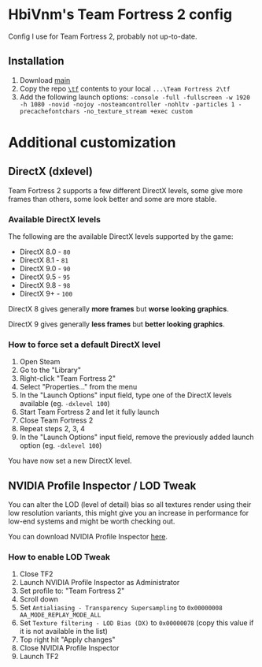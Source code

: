 # HbiVnm's Team Fortress 2 config
Config I use for Team Fortress 2, probably not up-to-date.

## Installation
1. Download [main](https://github.com/hbivnm/hbivnm-tf2-config/archive/refs/heads/main.zip)
1. Copy the repo [`\tf`](https://github.com/hbivnm/hbivnm-tf2-config/tree/main/tf) contents to your local `...\Team Fortress 2\tf`
2. Add the following launch options: `-console -full -fullscreen -w 1920 -h 1080 -novid -nojoy -nosteamcontroller -nohltv -particles 1 -precachefontchars -no_texture_stream +exec custom`

# Additional customization

## DirectX (dxlevel)
Team Fortress 2 supports a few different DirectX levels, some give more frames than others, some look better and some are more stable.

### Available DirectX levels
The following are the available DirectX levels supported by the game:

- DirectX 8.0 - `80`
- DirectX 8.1 - `81`
- DirectX 9.0 - `90` 
- DirectX 9.5 - `95` 
- DirectX 9.8 - `98` 
- DirectX 9+ - `100` 

DirectX 8 gives generally **more frames** but **worse looking graphics**.

DirectX 9 gives generally **less frames** but **better looking graphics**.

### How to force set a default DirectX level
1. Open Steam
2. Go to the "Library"
3. Right-click "Team Fortress 2"
4. Select "Properties..." from the menu
5. In the "Launch Options" input field, type one of the DirectX levels available (eg. `-dxlevel 100`)
6. Start Team Fortress 2 and let it fully launch
7. Close Team Fortress 2
8. Repeat steps 2, 3, 4
9. In the "Launch Options" input field, remove the previously added launch option (eg. `-dxlevel 100`)

You have now set a new DirectX level.

## NVIDIA Profile Inspector / LOD Tweak
You can alter the LOD (level of detail) bias so all textures render using their low resolution variants, this might give you an increase in performance for low-end systems and might be worth checking out.

You can download NVIDIA Profile Inspector [here](https://github.com/Orbmu2k/nvidiaProfileInspector/releases).

### How to enable LOD Tweak
1. Close TF2
2. Launch NVIDIA Profile Inspector as Administrator
3. Set profile to: "Team Fortress 2"
4. Scroll down
5. Set `Antialiasing - Transparency Supersampling` to `0x00000008 AA_MODE_REPLAY_MODE_ALL`
6. Set `Texture filtering - LOD Bias (DX)` to `0x00000078` (copy this value if it is not available in the list)
7. Top right hit "Apply changes"
8. Close NVIDIA Profile Inspector
9. Launch TF2
